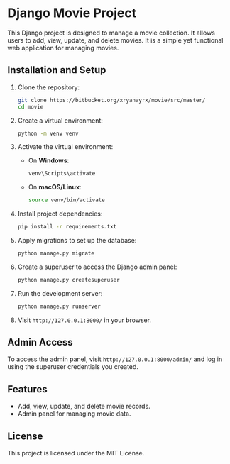 # Django Movie Project

This Django project is designed to manage a movie collection. It allows users to add, view, update, and delete movies. It is a simple yet functional web application for managing movies.

## Installation and Setup

1. Clone the repository:

   ```bash
   git clone https://bitbucket.org/xryanayrx/movie/src/master/
   cd movie
   ```

2. Create a virtual environment:

   ```bash
   python -m venv venv
   ```

3. Activate the virtual environment:
   - On **Windows**:

     ```bash
     venv\Scripts\activate
     ```

   - On **macOS/Linux**:

     ```bash
     source venv/bin/activate
     ```

4. Install project dependencies:

   ```bash
   pip install -r requirements.txt
   ```

5. Apply migrations to set up the database:

   ```bash
   python manage.py migrate
   ```

6. Create a superuser to access the Django admin panel:

   ```bash
   python manage.py createsuperuser
   ```

7. Run the development server:

   ```bash
   python manage.py runserver
   ```

8. Visit `http://127.0.0.1:8000/` in your browser.

## Admin Access

To access the admin panel, visit `http://127.0.0.1:8000/admin/` and log in using the superuser credentials you created.

## Features

- Add, view, update, and delete movie records.
- Admin panel for managing movie data.

## License

This project is licensed under the MIT License.
